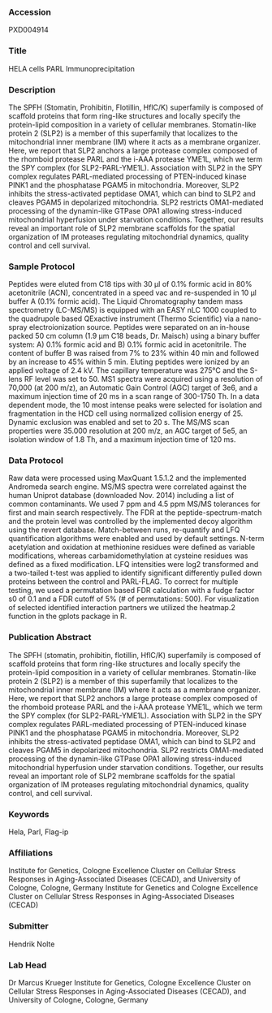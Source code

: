 ### Accession
PXD004914

### Title
HELA cells PARL Immunoprecipitation

### Description
The SPFH (Stomatin, Prohibitin, Flotillin, HflC/K) superfamily is composed of scaffold  proteins that form ring-like structures and locally specify the protein-lipid composition in  a variety of cellular membranes. Stomatin-like protein 2 (SLP2) is a member of this  superfamily that localizes to the mitochondrial inner membrane (IM) where it acts as a  membrane organizer. Here, we report that SLP2 anchors a large protease complex  composed of the rhomboid protease PARL and the i-AAA protease YME1L, which we  term the SPY complex (for SLP2-PARL-YME1L). Association with SLP2 in the SPY  complex regulates PARL-mediated processing of PTEN-induced kinase PINK1 and the  phosphatase PGAM5 in mitochondria. Moreover, SLP2 inhibits the stress-activated  peptidase OMA1, which can bind to SLP2 and cleaves PGAM5 in depolarized  mitochondria. SLP2 restricts OMA1-mediated processing of the dynamin-like GTPase  OPA1 allowing stress-induced mitochondrial hyperfusion under starvation conditions.  Together, our results reveal an important role of SLP2 membrane scaffolds for the spatial  organization of IM proteases regulating mitochondrial dynamics, quality control and cell survival.

### Sample Protocol
Peptides were eluted from C18 tips with 30 μl of 0.1% formic acid in 80% acetonitrile  (ACN), concentrated in a speed vac and re-suspended in 10 μl buffer A (0.1% formic  acid). The Liquid Chromatography tandem mass spectrometry (LC-MS/MS) is equipped  with an EASY nLC 1000 coupled to the quadrupole based QExactive instrument  (Thermo Scientific) via a nano-spray electroionization source. Peptides were separated on  an in-house packed 50 cm column (1.9 μm C18 beads, Dr. Maisch) using a binary buffer  system: A) 0.1% formic acid and B) 0.1% formic acid in acetonitrile. The content of  buffer B was raised from 7% to 23% within 40 min and followed by an increase to 45%  within 5 min. Eluting peptides were ionized by an applied voltage of 2.4 kV. The  capillary temperature was 275°C and the S-lens RF level was set to 50. MS1 spectra were  acquired using a resolution of 70,000 (at 200 m/z), an Automatic Gain Control (AGC)  target of 3e6, and a maximum injection time of 20 ms in a scan range of 300-1750 Th. In  a data dependent mode, the 10 most intense peaks were selected for isolation and  fragmentation in the HCD cell using normalized collision energy of 25. Dynamic  exclusion was enabled and set to 20 s. The MS/MS scan properties were 35.000  resolution at 200 m/z, an AGC target of 5e5, an isolation window of 1.8 Th, and a  maximum injection time of 120 ms.

### Data Protocol
Raw data were processed using MaxQuant 1.5.1.2 and the implemented Andromeda  search engine. MS/MS spectra were correlated against the human Uniprot database  (downloaded Nov. 2014) including a list of common contaminants. We used 7 ppm and  4.5 ppm MS/MS tolerances for first and main search respectively. The FDR at the  peptide-spectrum-match and the protein level was controlled by the implemented decoy  algorithm using the revert database. Match-between runs, re-quantify and LFQ  quantification algorithms were enabled and used by default settings. N-term  acetylation and oxidation at methionine residues were defined as variable modifications,  whereas carbamidomethylation at cysteine residues was defined as a fixed modification.  LFQ intensities were log2 transformed and a two-tailed t-test was applied to identify  significant differently pulled down proteins between the control and PARL-FLAG. To  correct for multiple testing, we used a permutation based FDR calculation with a fudge factor s0 of 0.1 and a FDR cutoff of 5% (# of permutations: 500). For visualization of  selected identified interaction partners we utilized the heatmap.2 function in the gplots package in R.

### Publication Abstract
The SPFH (stomatin, prohibitin, flotillin, HflC/K) superfamily is composed of scaffold proteins that form ring-like structures and locally specify the protein-lipid composition in a variety of cellular membranes. Stomatin-like protein 2 (SLP2) is a member of this superfamily that localizes to the mitochondrial inner membrane (IM) where it acts as a membrane organizer. Here, we report that SLP2 anchors a large protease complex composed of the rhomboid protease PARL and the i-AAA protease YME1L, which we term the SPY complex (for SLP2-PARL-YME1L). Association with SLP2 in the SPY complex regulates PARL-mediated processing of PTEN-induced kinase PINK1 and the phosphatase PGAM5 in mitochondria. Moreover, SLP2 inhibits the stress-activated peptidase OMA1, which can bind to SLP2 and cleaves PGAM5 in depolarized mitochondria. SLP2 restricts OMA1-mediated processing of the dynamin-like GTPase OPA1 allowing stress-induced mitochondrial hyperfusion under starvation conditions. Together, our results reveal an important role of SLP2 membrane scaffolds for the spatial organization of IM proteases regulating mitochondrial dynamics, quality control, and cell survival.

### Keywords
Hela, Parl, Flag-ip

### Affiliations
Institute for Genetics, Cologne Excellence Cluster on Cellular Stress Responses in Aging-Associated Diseases (CECAD), and University of Cologne, Cologne, Germany
Institute for Genetics and Cologne Excellence Cluster on Cellular Stress Responses in Aging-Associated Diseases (CECAD)

### Submitter
Hendrik Nolte

### Lab Head
Dr Marcus Krueger
Institute for Genetics, Cologne Excellence Cluster on Cellular Stress Responses in Aging-Associated Diseases (CECAD), and University of Cologne, Cologne, Germany


